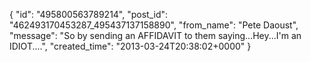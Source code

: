  {
   "id": "495800563789214",
   "post_id": "462493170453287_495437137158890",
   "from_name": "Pete Daoust",
   "message": "So by sending an AFFIDAVIT to them saying...Hey...I'm an IDIOT....",
   "created_time": "2013-03-24T20:38:02+0000"
 }

